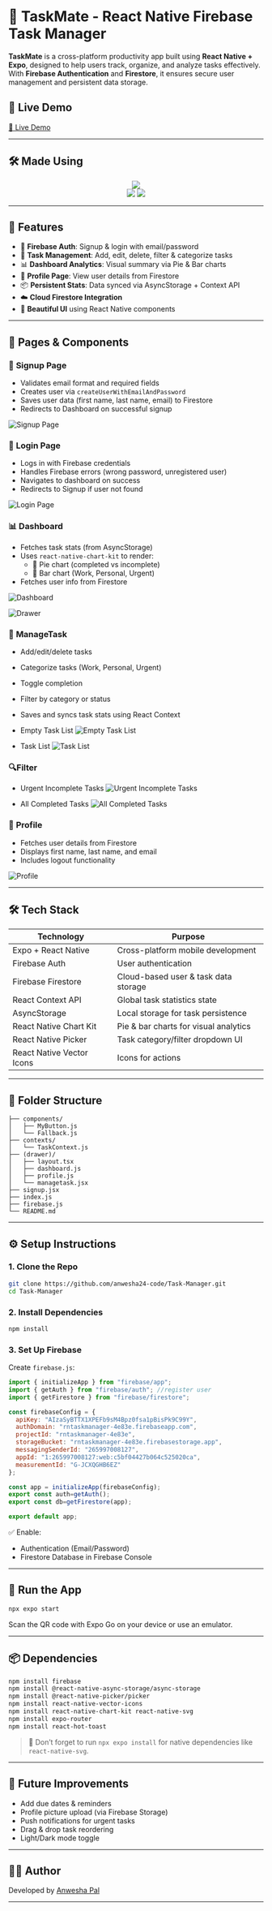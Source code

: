 # 🧠 TaskMate - React Native Firebase Task Manager

**TaskMate** is a cross-platform productivity app built using **React Native + Expo**, designed to help users track, organize, and analyze tasks effectively. With **Firebase Authentication** and **Firestore**, it ensures secure user management and persistent data storage.


## 🚀 Live Demo

[🔗 Live Demo](https://task-manager-anwesha.netlify.app/)


---
## 🛠️ Made Using

<p align="center">
  <!-- skillicons for most tech -->
  <img src="https://skillicons.dev/icons?i=react,firebase,js,html,css,git,npm&theme=light" />
  <br/>
  <!-- manual icons for React Native & Expo -->
  <img src="https://img.shields.io/badge/React%20Native-20232A?style=for-the-badge&logo=react&logoColor=61DAFB" />
  <img src="https://img.shields.io/badge/Expo-1B1F23?style=for-the-badge&logo=expo&logoColor=white" />
</p>

---

## 📲 Features

- 🔐 **Firebase Auth**: Signup & login with email/password
- 📝 **Task Management**: Add, edit, delete, filter & categorize tasks
- 📊 **Dashboard Analytics**: Visual summary via Pie & Bar charts
- 👤 **Profile Page**: View user details from Firestore
- 📦 **Persistent Stats**: Data synced via AsyncStorage + Context API
- ☁️ **Cloud Firestore Integration**
- 📱 **Beautiful UI** using React Native components

---

## 🧱 Pages & Components

### 🔐 **Signup Page**
- Validates email format and required fields
- Creates user via `createUserWithEmailAndPassword`
- Saves user data (first name, last name, email) to Firestore
- Redirects to Dashboard on successful signup


![Signup Page](https://github.com/anwesha24-code/Task-Manager/blob/017168598406c4710caa99d6d7136c5f69805c23/Screenshots/SignupPage.png)


### 🔐 **Login Page**
- Logs in with Firebase credentials
- Handles Firebase errors (wrong password, unregistered user)
- Navigates to dashboard on success
- Redirects to Signup if user not found


![Login Page](https://github.com/anwesha24-code/Task-Manager/blob/017168598406c4710caa99d6d7136c5f69805c23/Screenshots/LoginPage.png)

### 📊 **Dashboard**
- Fetches task stats (from AsyncStorage)
- Uses `react-native-chart-kit` to render:
  - 📘 Pie chart (completed vs incomplete)
  - 📙 Bar chart (Work, Personal, Urgent)
- Fetches user info from Firestore

![Dashboard](https://github.com/anwesha24-code/Task-Manager/blob/017168598406c4710caa99d6d7136c5f69805c23/Screenshots/Dashboard.png)

![Drawer](https://github.com/anwesha24-code/Task-Manager/blob/017168598406c4710caa99d6d7136c5f69805c23/Screenshots/SideNavBar.png)

### 🧩 **ManageTask**
- Add/edit/delete tasks
- Categorize tasks (Work, Personal, Urgent)
- Toggle completion
- Filter by category or status
- Saves and syncs task stats using React Context


- Empty Task List
![Empty Task List](https://github.com/anwesha24-code/Task-Manager/blob/017168598406c4710caa99d6d7136c5f69805c23/Screenshots/InitialManageTaskPage.png)

- Task List
![Task List](https://github.com/anwesha24-code/Task-Manager/blob/017168598406c4710caa99d6d7136c5f69805c23/Screenshots/ManageTaskPage.png)

### 🔍**Filter**
- Urgent Incomplete Tasks
![Urgent Incomplete Tasks](https://github.com/anwesha24-code/Task-Manager/blob/017168598406c4710caa99d6d7136c5f69805c23/Screenshots/Filter1.png)

- All Completed Tasks
![All Completed Tasks](https://github.com/anwesha24-code/Task-Manager/blob/017168598406c4710caa99d6d7136c5f69805c23/Screenshots/Filter2.png)

### 👤 **Profile**
- Fetches user details from Firestore
- Displays first name, last name, and email
- Includes logout functionality

![Profile](https://github.com/anwesha24-code/Task-Manager/blob/017168598406c4710caa99d6d7136c5f69805c23/Screenshots/Profile.png)

---

## 🛠️ Tech Stack

| Technology       | Purpose                                  |
|------------------|-------------------------------------------|
| Expo + React Native | Cross-platform mobile development       |
| Firebase Auth     | User authentication                      |
| Firebase Firestore| Cloud-based user & task data storage     |
| React Context API | Global task statistics state             |
| AsyncStorage      | Local storage for task persistence       |
| React Native Chart Kit | Pie & bar charts for visual analytics |
| React Native Picker | Task category/filter dropdown UI        |
| React Native Vector Icons | Icons for actions                 |

---

## 📁 Folder Structure

```
├── components/
│   ├── MyButton.js
│   └── Fallback.js
├── contexts/
│   └── TaskContext.js
├── (drawer)/
│   ├── layout.tsx
│   ├── dashboard.js
│   ├── profile.js
│   └── managetask.jsx
├── signup.jsx
├── index.js
├── firebase.js
└── README.md
```

---

## ⚙️ Setup Instructions

### 1. Clone the Repo

```bash
git clone https://github.com/anwesha24-code/Task-Manager.git
cd Task-Manager
```

### 2. Install Dependencies

```bash
npm install
```

### 3. Set Up Firebase

Create `firebase.js`:

```js
import { initializeApp } from "firebase/app";
import { getAuth } from "firebase/auth"; //register user
import { getFirestore } from "firebase/firestore";

const firebaseConfig = {
  apiKey: "AIzaSyBTTX1XPEFb9sM4Bpz0fsa1pBisPk9C99Y",
  authDomain: "rntaskmanager-4e83e.firebaseapp.com",
  projectId: "rntaskmanager-4e83e",
  storageBucket: "rntaskmanager-4e83e.firebasestorage.app",
  messagingSenderId: "265997008127",
  appId: "1:265997008127:web:c5bf04427b064c525020ca",
  measurementId: "G-JCXQGHB6EZ"
};

const app = initializeApp(firebaseConfig);
export const auth=getAuth();
export const db=getFirestore(app);

export default app;
```

✅ Enable:
- Authentication (Email/Password)
- Firestore Database in Firebase Console

---

## 🚀 Run the App

```bash
npx expo start
```

Scan the QR code with Expo Go on your device or use an emulator.

---

## 📦 Dependencies

```bash
npm install firebase
npm install @react-native-async-storage/async-storage
npm install @react-native-picker/picker
npm install react-native-vector-icons
npm install react-native-chart-kit react-native-svg
npm install expo-router
npm install react-hot-toast
```

> 🧪 Don’t forget to run `npx expo install` for native dependencies like `react-native-svg`.

---

## 🧠 Future Improvements

- Add due dates & reminders
- Profile picture upload (via Firebase Storage)
- Push notifications for urgent tasks
- Drag & drop task reordering
- Light/Dark mode toggle

---


## 👩‍💻 Author

Developed by [Anwesha Pal](https://github.com/anwesha24-code)

---
